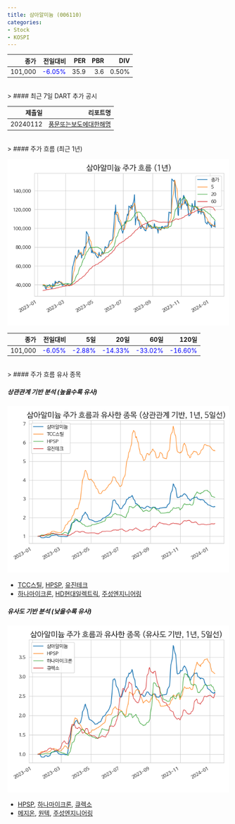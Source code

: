 ```yaml
---
title: 삼아알미늄 (006110)
categories:
- Stock
- KOSPI
---
```


|종가|전일대비|PER|PBR|DIV|
|---:|-------:|--:|--:|--:|
|101,000|<span style="color: blue">-6.05%</span>|35.9|3.6|0.50%|

<!-- more -->

<br>
> #### 최근 7일 DART 추가 공시

|제출일|리포트명|
|-----:|-------:|
|20240112|[풍문또는보도에대한해명](https://dart.fss.or.kr/dsaf001/main.do?rcpNo=20240112800089)|

<br>
> #### 주가 흐름 (최근 1년)

![006110](/assets/images/stock/006110.png)

|종가|전일대비|5일|20일|60일|120일|
|---:|-------:|--:|---:|---:|----:|
|101,000|<span style="color: blue">-6.05%</span>|<span style="color: blue">-2.88%</span>|<span style="color: blue">-14.33%</span>|<span style="color: blue">-33.02%</span>|<span style="color: blue">-16.60%</span>|

<br>
> #### 주가 흐름 유사 종목

##### 상관관계 기반 분석 (높을수록 유사)
![006110](/assets/images/stock/006110_corr.png)
- [TCC스틸](/002710/), [HPSP](/403870/), [유진테크](/084370/)
- [하나마이크론](/067310/), [HD현대일렉트릭](/267260/), [주성엔지니어링](/036930/)

##### 유사도 기반 분석 (낮을수록 유사)
![006110](/assets/images/stock/006110_sim.png)
- [HPSP](/403870/), [하나마이크론](/067310/), [큐렉소](/060280/)
- [메지온](/140410/), [원텍](/336570/), [주성엔지니어링](/036930/)